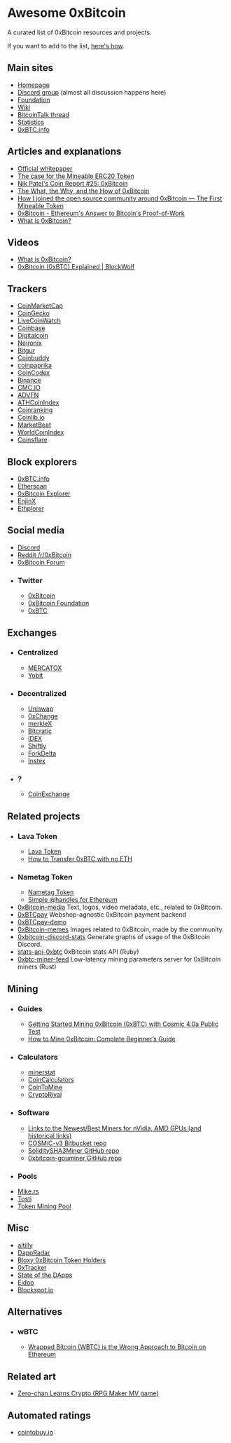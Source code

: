 # Awesome 0xBitcoin

A curated list of 0xBitcoin resources and projects.

If you want to add to the list, [here's how](CONTRIBUTING.md).

## Main sites
- [Homepage](https://0xbitcoin.org/)
- [Discord group](https://discord.gg/JGEqqmS) (almost all discussion happens here)
- [Foundation](https://0xbitcoin.foundation/)
- [Wiki](https://0xbtc.wiki/)
- [BitcoinTalk thread](https://bitcointalk.org/index.php?topic=3039182.0)
- [Statistics](https://0x1d00ffff.github.io/0xBTC-Stats)
- [0xBTC.info](https://0xbtc.info/)

## Articles and explanations
- [Official whitepaper](https://github.com/0xbitcoin/white-paper)
- [The case for the Mineable ERC20 Token](https://medium.com/@admazzola/the-case-for-the-mineable-erc20-token-78cbb4c34331)
- [Nik Patel's Coin Report #25: 0xBitcoin](https://www.altcointradershandbook.com/coin-report-0xbitcoin/)
- [The What, the Why, and the How of 0xBitcoin](https://medium.com/@0xK/the-what-the-why-and-the-how-of-0xbitcoin-5c635fe2df6b)
- [How I joined the open source community around 0xBitcoin — The First Mineable Token](https://medium.com/@mseiler1/0xbitcoin-and-the-first-mineable-token-faaf8fb84d23)
- [0xBitcoin - Ethereum's Answer to Bitcoin's Proof-of-Work](https://www.ccn.com/0xbitcoin-ethereums-answer-to-bitcoins-proof-of-work/)
- [What is 0xBitcoin?](https://blockwolf.com/0xbitcoin-0xbtc/)

## Videos
- [What is 0xBitcoin?](https://www.youtube.com/watch?v=lWMyal5r7bY)
- [0xBitcoin (0xBTC) Explained | BlockWolf](https://www.youtube.com/watch?v=ChjgUAOiIPw)

## Trackers
- [CoinMarketCap](https://coinmarketcap.com/currencies/0xbtc/)
- [CoinGecko](https://www.coingecko.com/en/coins/0xbitcoin)
- [LiveCoinWatch](https://www.livecoinwatch.com/price/0xBitcoin-0xBTC)
- [Coinbase](https://www.coinbase.com/price/0xbtc)
- [Digitalcoin](https://digitalcoinprice.com/coins/0xbtc)
- [Neironix](https://neironix.io/cryptocurrency/0xbitcoin)
- [Bitgur](https://bitgur.com/coin/0XBTC)
- [Coinbuddy](https://coinbuddy.co/coins/0xbitcoin)
- [coinpaprika](https://coinpaprika.com/coin/0xbtc-0xbitcoin/)
- [CoinCodex](https://coincodex.com/crypto/0xbtc/)
- [Binance](https://info.binance.com/en/currencies/0xbitcoin)
- [CMC.IO](https://cmc.io/coins/0xbtc)
- [ADVFN](https://www.advfn.com/crypto/0xBitcoin-Token-0XBTC)
- [ATHCoinIndex](https://athcoinindex.com/coin/oxbitcoin)
- [Coinranking](https://coinranking.com/coin/0xbitcoin-0xbtc)
- [Coinlib.io](https://coinlib.io/coin/0xBTC/0xBitcoin)
- [MarketBeat](https://www.marketbeat.com/cryptocurrencies/0xbitcoin/)
- [WorldCoinIndex](https://www.worldcoinindex.com/coin/0xbitcoin)
- [Coinsflare](https://coinsflare.com/cryptocurrency/0xbitcoin)

## Block explorers
- [0xBTC.info](https://0xbtc.info/)
- [Etherscan](https://etherscan.io/address/0xb6ed7644c69416d67b522e20bc294a9a9b405b31)
- [0xBitcoin Explorer](http://explorer.0xbtc.io/)
- [EnjinX](https://enjinx.io/eth/token/0xb6ed7644c69416d67b522e20bc294a9a9b405b31/transfers)
- [Ethplorer](https://ethplorer.io/address/0xb6ed7644c69416d67b522e20bc294a9a9b405b31)

## Social media
- [Discord](https://discord.gg/JGEqqmS)
- [Reddit /r/0xBitcoin](https://reddit.com/r/0xbitcoin)
- [0xBitcoin Forum](http://forum.0xbtc.io/)
- ### Twitter
    - [0xBitcoin](https://twitter.com/0xbitcoin_erc20?lang=en)
    - [0xBitcoin Foundation](https://twitter.com/0xbtcfoundation?lang=en)
    - [0xBTC](https://twitter.com/0xbtc?lang=en)

## Exchanges
- ### Centralized
    - [MERCATOX](https://mercatox.com/exchange/0xBTC/ETH)
    - [Yobit](https://yobit.net/en/trade/0XBTC/BTC)
- ### Decentralized
    - [Uniswap](https://0xbitcoin.trade/swap)
    - [0xChange](https://dex.0xchange.org/)
    - [merkleX](https://merklex.io/)
    - [Bitcratic](https://www.bitcratic.com/#!/trade/0xBTC-ETH/)
    - [IDEX](https://idex.market/eth/0xbtc)
    - [Shiftly](https://shiftly.finance/)
    - [ForkDelta](https://forkdelta.app/#!/trade/0xBTC-ETH)
    - [Instex](https://app.instex.io/0xBTC-WETH)
- ### ?
    - [CoinExchange](https://www.coinexchange.io/market/0xBTC/BTC)

## Related projects
- ### Lava Token
    - [Lava Token](https://lavatoken.com/)
    - [How to Transfer 0xBTC with no ETH](https://medium.com/@admazzola/how-to-transfer-0xbtc-with-no-eth-f88a95598c3c)
- ### Nametag Token
    - [Nametag Token](https://nametagtoken.com/)
    - [Simple @handles for Ethereum](https://medium.com/@admazzola/simple-handles-for-ethereum-c132353b55be)
- [0xBitcoin-media](https://github.com/0xBrian/0xBitcoin-media) Text, logos, video metadata, etc., related to 0xBitcoin.
- [0xBTCpay](https://github.com/0xBrian/0xBTCpay) Webshop-agnostic 0xBitcoin payment backend
- [0xBTCpay-demo](https://github.com/0xBrian/0xBTCpay-demo)
- [0xBitcoin-memes](https://github.com/0xBrian/0xBitcoin-memes) Images related to 0xBitcoin, made by the community.
- [0xbitcoin-discord-stats](https://github.com/rockmtn/0xbitcoin-discord-stats) Generate graphs of usage of the 0xBitcoin Discord.
- [stats-api-0xbtc](https://github.com/rockmtn/stats-api-0xbtc) 0xBitcoin stats API (Ruby)
- [0xbtc-miner-feed](https://github.com/rockmtn/0xbtc-miner-feed) Low-latency mining parameters server for 0xBitcoin miners (Rust)

## Mining
- ### Guides
    - [Getting Started Mining 0xBitcoin (0xBTC) with Cosmic 4.0a Public Test](https://youtu.be/_uEczwlFBbE)
    - [How to Mine 0xBitcoin: Complete Beginner’s Guide](https://blockonomi.com/how-to-mine-0xbitcoin/)
- ### Calculators
    - [minerstat](https://minerstat.com/coin/0XBTC)
    - [CoinCalculators](https://www.coincalculators.io/coin/0xbitcoin)
    - [CoinToMine](https://cointomine.today/calculator/coin/0xBTC/)
    - [CryptoRival](https://cryptorival.com/calcs/0xbtc/)
- ### Software
    - [Links to the Newest/Best Miners for nVidia, AMD GPUs (and historical links)](https://www.reddit.com/r/0xbitcoin/comments/8o06dk/links_to_the_newestbest_miners_for_nvidia_amd/)
    - [COSMiC-v3 Bitbucket repo](https://bitbucket.org/LieutenantTofu/cosmic-v3/src/master/)
    - [SoliditySHA3Miner GitHub repo](https://github.com/lwYeo/SoliditySHA3Miner)
    - [0xbitcoin-gpuminer GitHub repo](https://github.com/azlehria/0xbitcoin-gpuminer)
- ### Pools
- [Mike.rs](http://mike.rs/)
- [Tosti](http://tosti.ro/)
- [Token Mining Pool](http://tokenminingpool.com/)

## Misc
- [altilly](https://www.altilly.com/asset/0xBTC)
- [DappRadar](https://dappradar.com/app/56/0xbitcoin)
- [Bloxy 0xBitcoin Token Holders](https://bloxy.info/token_holders/0xb6ed7644c69416d67b522e20bc294a9a9b405b31)
- [0xTracker](https://0xtracker.com/tokens/0xb6ed7644c69416d67b522e20bc294a9a9b405b31)
- [State of the DApps](https://www.stateofthedapps.com/dapps/0xbitcoin)
- [Eidoo](https://eidoo.io/erc20-tokens-list/0xbitcoin-0xbtc)
- [Blockspot.io](https://blockspot.io/coin/0xbitcoin/)

## Alternatives
- ### wBTC
    - [Wrapped Bitcoin (WBTC) is the Wrong Approach to Bitcoin on Ethereum](https://medium.com/0xbitcoinfoundation/wrapped-bitcoin-wbtc-is-the-wrong-approach-to-bitcoin-on-ethereum-7a3c7ffd732c)

## Related art
- [Zero-chan Learns Crypto (RPG Maker MV game)](https://meoau.itch.io/zero-chan-learns-crypto)

## Automated ratings
- [cointobuy.io](https://cointobuy.io/0xbtc)
